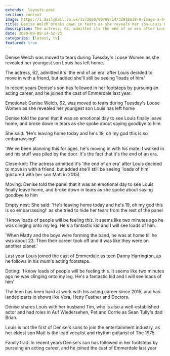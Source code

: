 ```yaml
---
extends: _layouts.post
section: content
image: https://i.dailymail.co.uk/1s/2020/09/08/14/32918838-0-image-a-64_1599572843550.jpg 
title: Denise Welch breaks down in tears as she reveals her son Louis has left home for the first time 
description: The actress, 62, admitted its the end of an era after Louis decided to move in with a friend, but added shell still be seeing loads of him. 
date: 2020-09-08-14-52-23 
categories: [latest, tv] 
featured: true 
--- 
```

Denise Welch was moved to tears during Tuesday's Loose Women as she revealed her youngest son Louis has left home.

The actress, 62, admitted it's 'the end of an era' after Louis decided to move in with a friend, but added she'll still be seeing 'loads of him.'

In recent years Denise's son has followed in her footsteps by pursuing an acting career, and he joined the cast of Emmerdale last year.

Emotional: Denise Welch, 62, was moved to tears during Tuesday's Loose Women as she revealed her youngest son Louis has left home

Denise told the panel that it was an emotional day to see Louis finally leave home, and broke down in tears as she spoke about saying goodbye to him.

She said: 'He's leaving home today and he's 19, oh my god this is so embarrassing!' 

'We've been planning this for ages, he's moving in with his mate. I walked in and his stuff was piled by the door. It's the fact that it's the end of an era. 

Close-knit: The actress admitted it's 'the end of an era' after Louis decided to move in with a friend, but added she'll still be seeing 'loads of him' (pictured with her son Matt in 2015)

Moving: Denise told the panel that it was an emotional day to see Louis finally leave home, and broke down in tears as she spoke about saying goodbye to him

Empty nest: She said: 'He's leaving home today and he's 19, oh my god this is so embarrassing!' as she tried to hide her tears from the rest of the panel

'I know loads of people will be feeling this. It seems like two minutes ago he was clinging onto my leg. He's a fantastic kid and I will see loads of him. 

'When Matty and the boys were forming the band, he was at home till he was about 23. Then their career took off and it was like they were on another planet.'

Last year Louis joined the cast of Emmerdale as teen Danny Harrington, as he follows in his mum's acting footsteps.

Doting: 'I know loads of people will be feeling this. It seems like two minutes ago he was clinging onto my leg. He's a fantastic kid and I will see loads of him'

The teen has been hard at work with his acting career since 2015, and has landed parts in shows like Vera, Hetty Feather and Doctors.

Denise shares Louis with her husband Tim, who is also a well-established actor and had roles in Auf Wiedersehen, Pet and Corrie as Sean Tully's dad Brian. 

Louis is not the first of Denise's sons to join the entertainment industry, as her eldest son Matt is the lead vocalist and rhythm guitarist of The 1975. 

Family trait: In recent years Denise's son has followed in her footsteps by pursuing an acting career, and he joined the cast of Emmerdale last year

